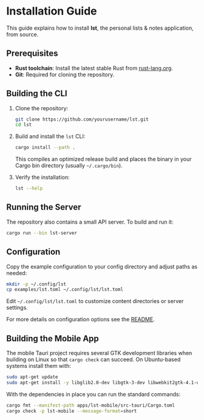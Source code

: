 # Installation Guide

This guide explains how to install **lst**, the personal lists & notes application, from source.

## Prerequisites

- **Rust toolchain**: Install the latest stable Rust from [rust-lang.org](https://www.rust-lang.org/tools/install).
- **Git**: Required for cloning the repository.

## Building the CLI

1. Clone the repository:

   ```bash
   git clone https://github.com/yourusername/lst.git
   cd lst
   ```

2. Build and install the `lst` CLI:

   ```bash
   cargo install --path .
   ```

   This compiles an optimized release build and places the binary in your Cargo bin directory (usually `~/.cargo/bin`).

3. Verify the installation:

   ```bash
   lst --help
   ```

## Running the Server

The repository also contains a small API server. To build and run it:

```bash
cargo run --bin lst-server
```

## Configuration

Copy the example configuration to your config directory and adjust paths as needed:

```bash
mkdir -p ~/.config/lst
cp examples/lst.toml ~/.config/lst/lst.toml
```

Edit `~/.config/lst/lst.toml` to customize content directories or server settings.

For more details on configuration options see the [README](README.md).

## Building the Mobile App

The mobile Tauri project requires several GTK development libraries when building on Linux so that `cargo check` can succeed. On Ubuntu-based systems install them with:

```bash
sudo apt-get update
sudo apt-get install -y libglib2.0-dev libgtk-3-dev libwebkit2gtk-4.1-dev
```

With the dependencies in place you can run the standard commands:

```bash
cargo fmt --manifest-path apps/lst-mobile/src-tauri/Cargo.toml
cargo check -p lst-mobile --message-format=short
```
